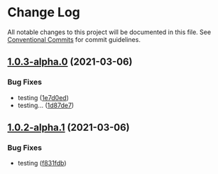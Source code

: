 # Change Log

All notable changes to this project will be documented in this file.
See [Conventional Commits](https://conventionalcommits.org) for commit guidelines.

## [1.0.3-alpha.0](https://github.com/madhusudansahu/testing/compare/@mysm/substraction@1.0.2-alpha.1...@mysm/substraction@1.0.3-alpha.0) (2021-03-06)


### Bug Fixes

* testing ([1e7d0ed](https://github.com/madhusudansahu/testing/commit/1e7d0ed649351132a30b1199abd5e396cd5d7577))
* testing... ([1d87de7](https://github.com/madhusudansahu/testing/commit/1d87de71bdc96ed9e28e55c74dea54f0a863cbfc))





## [1.0.2-alpha.1](https://github.com/madhusudansahu/testing/compare/@mysm/substraction@1.0.2-alpha.0...@mysm/substraction@1.0.2-alpha.1) (2021-03-06)


### Bug Fixes

* testing ([f831fdb](https://github.com/madhusudansahu/testing/commit/f831fdb9ea7f4c91d055938c65124176b709f9ca))
